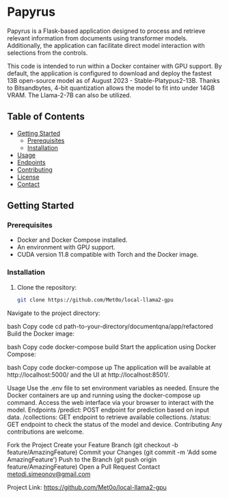 # Papyrus

Papyrus is a Flask-based application designed to process and retrieve relevant information from documents using transformer models. Additionally, the application can facilitate direct model interaction with selections from the controls.

This code is intended to run within a Docker container with GPU support. By default, the application is configured to download and deploy the fastest 13B open-source model as of August 2023 - Stable-Platypus2-13B. Thanks to Bitsandbytes, 4-bit quantization allows the model to fit into under 14GB VRAM. The Llama-2-7B can also be utilized.

## Table of Contents

- [Getting Started](#getting-started)
  - [Prerequisites](#prerequisites)
  - [Installation](#installation)
- [Usage](#usage)
- [Endpoints](#endpoints)
- [Contributing](#contributing)
- [License](#license)
- [Contact](#contact)

## Getting Started

### Prerequisites

- Docker and Docker Compose installed.
- An environment with GPU support.
- CUDA version 11.8 compatible with Torch and the Docker image.

### Installation

1. Clone the repository:
   ```bash
   git clone https://github.com/Met0o/local-llama2-gpu
Navigate to the project directory:

bash
Copy code
cd path-to-your-directory/documentqna/app/refactored
Build the Docker image:

bash
Copy code
docker-compose build
Start the application using Docker Compose:

bash
Copy code
docker-compose up
The application will be available at http://localhost:5000/ and the UI at http://localhost:8501/.

Usage
Use the .env file to set environment variables as needed.
Ensure the Docker containers are up and running using the docker-compose up command.
Access the web interface via your browser to interact with the model.
Endpoints
/predict: POST endpoint for prediction based on input data.
/collections: GET endpoint to retrieve available collections.
/status: GET endpoint to check the status of the model and device.
Contributing
Any contributions are welcome.

Fork the Project
Create your Feature Branch (git checkout -b feature/AmazingFeature)
Commit your Changes (git commit -m 'Add some AmazingFeature')
Push to the Branch (git push origin feature/AmazingFeature)
Open a Pull Request
Contact
metodi.simeonov@gmail.com

Project Link: https://github.com/Met0o/local-llama2-gpu
